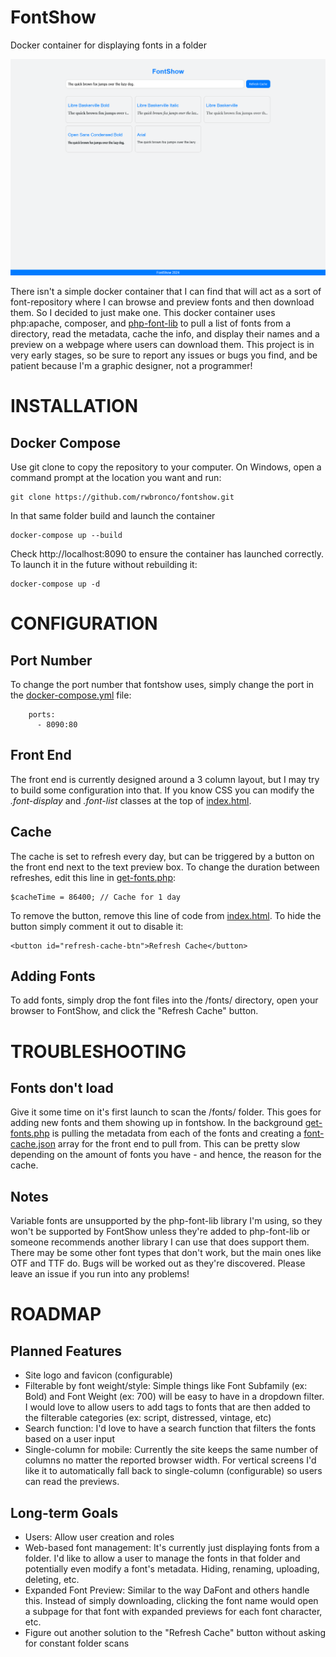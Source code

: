 # FontShow
Docker container for displaying fonts in a folder

![FontShow](https://github.com/rwbronco/fontshow/blob/main/fontshow.png)

There isn't a simple docker container that I can find that will act as a sort of font-repository where I can browse and preview fonts and then download them. So I decided to just make one. This docker container uses php:apache, composer, and [php-font-lib](https://github.com/dompdf/php-font-lib) to pull a list of fonts from a directory, read the metadata, cache the info, and display their names and a preview on a webpage where users can download them. This project is in very early stages, so be sure to report any issues or bugs you find, and be patient because I'm a graphic designer, not a programmer!

# INSTALLATION
## Docker Compose
Use git clone to copy the repository to your computer. On Windows, open a command prompt at the location you want and run:
```
git clone https://github.com/rwbronco/fontshow.git
```
In that same folder build and launch the container
```
docker-compose up --build
```
Check http://localhost:8090 to ensure the container has launched correctly. To launch it in the future without rebuilding it:
```
docker-compose up -d
```

# CONFIGURATION

## Port Number
To change the port number that fontshow uses, simply change the port in the [docker-compose.yml](https://github.com/rwbronco/fontshow/blob/main/docker-compose.yml) file:
```
    ports:
      - 8090:80
```

## Front End
The front end is currently designed around a 3 column layout, but I may try to build some configuration into that. If you know CSS you can modify the _.font-display_ and _.font-list_ classes at the top of [index.html](https://github.com/rwbronco/fontshow/blob/main/php/www/index.html).

## Cache
The cache is set to refresh every day, but can be triggered by a button on the front end next to the text preview box. To change the duration between refreshes, edit this line in [get-fonts.php](https://github.com/rwbronco/fontshow/blob/main/php/www/get-fonts.php):
```
$cacheTime = 86400; // Cache for 1 day
```
To remove the button, remove this line of code from [index.html](https://github.com/rwbronco/fontshow/blob/main/php/www/index.html). To hide the button simply comment it out to disable it:
```
<button id="refresh-cache-btn">Refresh Cache</button>
```

## Adding Fonts
To add fonts, simply drop the font files into the /fonts/ directory, open your browser to FontShow, and click the "Refresh Cache" button.

# TROUBLESHOOTING

## Fonts don't load
Give it some time on it's first launch to scan the /fonts/ folder. This goes for adding new fonts and them showing up in fontshow. In the background [get-fonts.php](https://github.com/rwbronco/fontshow/blob/main/php/www/get-fonts.php) is pulling the metadata from each of the fonts and creating a [font-cache.json](https://github.com/rwbronco/fontshow/blob/main/php/www/font-cache.json) array for the front end to pull from. This can be pretty slow depending on the amount of fonts you have - and hence, the reason for the cache.

## Notes
Variable fonts are unsupported by the php-font-lib library I'm using, so they won't be supported by FontShow unless they're added to php-font-lib or someone recommends another library I can use that does support them. There may be some other font types that don't work, but the main ones like OTF and TTF do. Bugs will be worked out as they're discovered. Please leave an issue if you run into any problems!

# ROADMAP

## Planned Features
- Site logo and favicon (configurable)
- Filterable by font weight/style: Simple things like Font Subfamily (ex: Bold) and Font Weight (ex: 700) will be easy to have in a dropdown filter. I would love to allow users to add tags to fonts that are then added to the filterable categories (ex: script, distressed, vintage, etc)
- Search function: I'd love to have a search function that filters the fonts based on a user input
- Single-column for mobile: Currently the site keeps the same number of columns no matter the reported browser width. For vertical screens I'd like it to automatically fall back to single-column (configurable) so users can read the previews.

## Long-term Goals
- Users: Allow user creation and roles
- Web-based font management: It's currently just displaying fonts from a folder. I'd like to allow a user to manage the fonts in that folder and potentially even modify a font's metadata. Hiding, renaming, uploading, deleting, etc.
- Expanded Font Preview: Similar to the way DaFont and others handle this. Instead of simply downloading, clicking the font name would open a subpage for that font with expanded previews for each font character, etc.
- Figure out another solution to the "Refresh Cache" button without asking for constant folder scans

